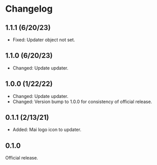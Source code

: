 # Changelog

## 1.1.1 (6/20/23)
* Fixed: Updater object not set.

## 1.1.0 (6/20/23)
* Changed: Update updater.

## 1.0.0 (1/22/22)
* Changed: Update updater.
* Changed: Version bump to 1.0.0 for consistency of official release.

## 0.1.1 (2/13/21)
* Added: Mai logo icon to updater.

## 0.1.0
Official release.
